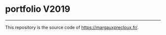 # portfolio V2019

------------

This repository is the source code of https://margauxprecloux.fr/. 

